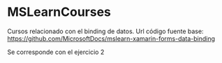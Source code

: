 # MSLearnCourses
Cursos relacionado con el binding de datos. 
Url código fuente base: https://github.com/MicrosoftDocs/mslearn-xamarin-forms-data-binding

Se corresponde con el ejercicio 2
